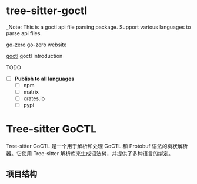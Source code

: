 # tree-sitter-goctl

_Note: This is a goctl api file parsing package. Support various languages to parse api files.

[go-zero](https://go-zero.dev/) go-zero website

[goctl](https://go-zero.dev/en/docs/tasks/dsl/api) goctl introduction

TODO
- [ ] **Publish to all languages**
  - [ ] npm
  - [ ] matrix
  - [ ] crates.io
  - [ ] pypi

# Tree-sitter GoCTL

Tree-sitter GoCTL 是一个用于解析和处理 GoCTL 和 Protobuf 语法的树状解析器。它使用 Tree-sitter 解析库来生成语法树，并提供了多种语言的绑定。

## 项目结构